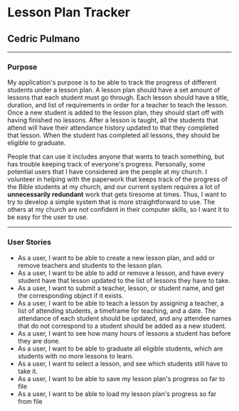 # Lesson Plan Tracker

## Cedric Pulmano

---

### Purpose

My application's purpose is to be able to track
the progress of different students under a
lesson plan. A lesson plan should have a set
amount of lessons that each student must go
through. Each lesson should have a title, 
duration, and list of requirements in order for a
teacher to teach the lesson. Once a new student 
is added to the lesson plan, they should start 
off with having finished no lessons. After a 
lesson is taught, all the students that attend 
will have their attendance history updated to 
that they completed that lesson. When the student
has completed all lessons, they should be 
eligible to graduate.

People that can use it includes anyone that wants
to teach something, but has trouble keeping track
of everyone's progress. Personally, some potential 
users that I have considered are the people at my 
church. I volunteer in helping with the paperwork
that keeps track of the progress of the Bible
students at my church, and our current system 
requires a lot of **unnecessarily redundant** 
work that gets tiresome at times. Thus, I want to
try to develop a simple system that is more 
straightforward to use. The others at my church 
are not confident in their computer skills, so I 
want it to be easy for the user to use.

---

### User Stories

- As a user, I want to be able to create a new 
lesson plan, and add or remove teachers and students 
to the lesson plan.
- As a user, I want to be able to add or remove a
lesson, and have every student have that lesson
updated to the list of lessons they have to take.
- As a user, I want to submit a teacher, lesson, or
student name, and get the corresponding object if
it exists.
- As a user, I want to be able to teach a lesson by 
assigning a teacher, a list of attending students,
a timeframe for teaching, and a date. The
attendance of each student should be updated, and
any attendee names that do not correspond to a 
student should be added as a new student.
- As a user, I want to see how many hours of 
lessons a student has before they are done.
- As a user, I want to be able to graduate all 
eligible students, which are students with no more
lessons to learn.
- As a user, I want to select a lesson, and see 
which students still have to take it.
- As a user, I want to be able to save my lesson
plan's progress so far to file
- As a user, I want to be able to load my lesson
plan's progress so far from file